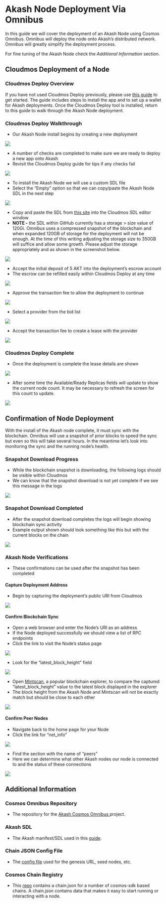 # Akash Node Deployment Via Omnibus

In this guide we will cover the deployment of an Akash Node using Cosmos Omnibus. Omnibus will deploy the node onto Akash’s distributed network. Omnibus will greatly simplify the deployment process.

For fine tuning of the Akash Node check the _Additional Information_ section.

## Cloudmos Deployment of a Node

### Cloudmos Deploy Overview

If you have not used Cloudmos Deploy previously, please use [this guide](https://docs.akash.network/guides/deploy) to get started. The guide includes steps to install the app and to set up a wallet for Akash deployments. Once the Cloudmos Deploy tool is installed, return to this guide to walk through the Akash Node deployment.

### Cloudmos Deploy Walkthrough

* Our Akash Node install begins by creating a new deployment

![](<../.gitbook/assets/deploymentsHomeScreen (1).png>)

* A number of checks are completed to make sure we are ready to deploy a new app onto Akash
* Revisit the Cloudmos Deploy guide for tips if any checks fail

![](../.gitbook/assets/akashlyticsBaseVerify.png)

* To install the Akash Node we will use a custom SDL file
* Select the “Empty” option so that we can copy/paste the Akash Node SDL in the next step

![](../.gitbook/assets/manifestSelectInitial.png)

* Copy and paste the SDL from [this site](https://github.com/ovrclk/cosmos-omnibus/blob/master/akash/deploy.yml) into the Cloudmos SDL editor window
* **NOTE -** the SDL within GitHub currently has a storage > size value of 120Gi. Omnibus uses a compressed snapshot of the blockchain and when expanded 120GB of storage for the deployment will not be enough. At the time of this writing adjusting the storage size to 350GB will suffice and allow some growth. Please adjust the storage appropriately and as shown in the screenshot below.

![](../.gitbook/assets/sdlWithStorageAdjustment.png)

* Accept the initial deposit of 5 AKT into the deployment’s escrow account
* The escrow can be refilled easily within Cloudmos Deploy at any time

![](<../.gitbook/assets/acceptDeposit (1) (1) (1) (1).png>)

* Approve the transaction fee to allow the deployment to continue

![](<../.gitbook/assets/transactionFeeDeployAccept (1).png>)

* Select a provider from the bid list

![](<../.gitbook/assets/bidSelect (1).png>)

* Accept the transaction fee to create a lease with the provider

![](<../.gitbook/assets/bidTransactionFee (1).png>)

### Cloudmos Deploy Complete

* Once the deployment is complete the lease details are shown

![](<../.gitbook/assets/deploymentComplete (1) (1) (1) (2) (1) (1).png>)

* After some time the Available/Ready Replicas fields will update to show the current node count. It may be necessary to refresh the screen for this count to update.

![](<../.gitbook/assets/deploymentCounts (1).png>)

## Confirmation of Node Deployment

With the install of the Akash node complete, it must sync with the blockchain. Omnibus will use a snapshot of prior blocks to speed the sync but even so this will take several hours. In the meantime let’s look into monitoring the sync and the running node’s health.

### Snapshot Download Progress

* While the blockchain snapshot is downloading, the following logs should be visible within Cloudmos
* We can know that the snapshot download is not yet complete if we see this message in the logs

![](<../.gitbook/assets/snapshotDownloading (1).png>)

### Snapshot Download Completed

* After the snapshot download completes the logs will begin showing blockchain sync activity
* Example output shown should look something like this but with the current blocks on the chain

![](<../.gitbook/assets/snapshotDownloadComplete (1).png>)

### Akash Node Verifications

* These confirmations can be used after the snapshot has been completed

#### Capture Deployment Address

* Begin by capturing the deployment’s public URI from Cloudmos

![](<../.gitbook/assets/nodeUIR (1).png>)

#### Confirm Blockchain Sync

* Open a web browser and enter the Node’s URI as an address
* If the Node deployed successfully we should view a list of RPC endpoints
* Click the link to visit the Node’s status page

![](<../.gitbook/assets/rpcStatusLink (1) (1) (1) (1).png>)

* Look for the “latest\_block\_height” field

![](../.gitbook/assets/rpcStatusVerification.png)

* Open [Mintscan](https://www.mintscan.io/akash), a popular blockchain explorer, to compare the captured “latest\_block\_height” value to the latest block displayed in the explorer
* The block height from the Akash Node and Mintscan will not be exactly match but should be close to each other

![](<../.gitbook/assets/mintscanBlockHeight (1).png>)

#### Confirm Peer Nodes

* Navigate back to the home page for your Node
* Click the link for “net\_info”

![](<../.gitbook/assets/rpcNetInfoLink (1).png>)

* Find the section with the name of “peers”
* Here we can determine what other Akash nodes our node is connected to and the status of these connections

![](../.gitbook/assets/rpcNetInfoData.png)

## Additional Information

### Cosmos Omnibus Repository

* The repository for the [Akash Cosmos Omnibus ](https://github.com/ovrclk/cosmos-omnibus)project.

### Akash SDL

* The Akash manifest/SDL used in this [guide](https://github.com/ovrclk/cosmos-omnibus/blob/master/akash/deploy.yml).

### Chain JSON Config File

* The [config file](https://raw.githubusercontent.com/ovrclk/net/master/mainnet/meta.json) used for the genesis URL, seed nodes, etc.

### Cosmos Chain Registry

* This [repo](https://github.com/cosmos/chain-registry) contains a chain.json for a number of cosmos-sdk based chains. A chain.json contains data that makes it easy to start running or interacting with a node.
